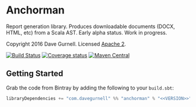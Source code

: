# Anchorman

Report generation library.
Produces downloadable documents (DOCX, HTML, etc) from a Scala AST.
Early alpha status. Work in progress.

Copyright 2016 Dave Gurnell. Licensed [Apache 2][license].

[![Build Status](https://travis-ci.org/davegurnell/anchorman.svg?branch=develop)](https://travis-ci.org/davegurnell/anchorman)
[![Coverage status](https://img.shields.io/codecov/c/github/davegurnell/anchorman/develop.svg)](https://codecov.io/github/davegurnell/anchorman)
[![Maven Central](https://maven-badges.herokuapp.com/maven-central/com.davegurnell/anchorman-core_2.12/badge.svg)](https://maven-badges.herokuapp.com/maven-central/com.davegurnell/anchorman-core_2.12)

## Getting Started

Grab the code from Bintray by adding the following to your `build.sbt`:

```scala
libraryDependencies += "com.davegurnell" %% "anchorman" % "<<VERSION>>"
```

[license]: http://www.apache.org/licenses/LICENSE-2.0
